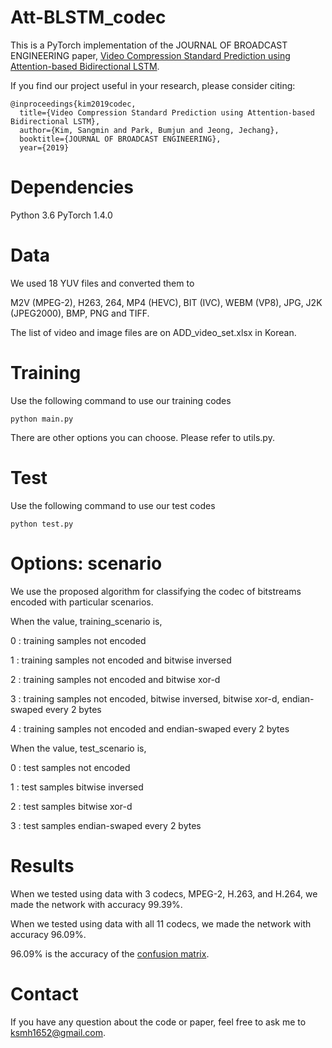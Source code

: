 # Att-BLSTM_codec
This is a PyTorch implementation of the JOURNAL OF BROADCAST ENGINEERING paper, 
[Video Compression Standard Prediction using Attention-based Bidirectional LSTM](http://www.kibme.org/resources/journal/20191015155044174.pdf).

If you find our project useful in your research, please consider citing:
~~~
@inproceedings{kim2019codec,
  title={Video Compression Standard Prediction using Attention-based Bidirectional LSTM},
  author={Kim, Sangmin and Park, Bumjun and Jeong, Jechang},
  booktitle={JOURNAL OF BROADCAST ENGINEERING},
  year={2019}
~~~

# Dependencies
Python 3.6
PyTorch 1.4.0

# Data
We used 18 YUV files and converted them to 

M2V (MPEG-2), H263, 264, MP4 (HEVC), BIT (IVC), WEBM (VP8), JPG, J2K (JPEG2000), BMP, PNG and TIFF.

The list of video and image files are on ADD_video_set.xlsx in Korean.

# Training
Use the following command to use our training codes
~~~
python main.py
~~~
There are other options you can choose.
Please refer to utils.py.

# Test
Use the following command to use our test codes
~~~
python test.py
~~~

# Options: scenario
We use the proposed algorithm for classifying the codec of bitstreams encoded with particular scenarios.

When the value, training_scenario is,

0 : training samples not encoded

1 : training samples not encoded and bitwise inversed

2 : training samples not encoded and bitwise xor-d

3 : training samples not encoded, bitwise inversed, bitwise xor-d, endian-swaped every 2 bytes

4 : training samples not encoded and endian-swaped every 2 bytes

When the value, test_scenario is,

0 : test samples not encoded

1 : test samples bitwise inversed

2 : test samples bitwise xor-d

3 : test samples endian-swaped every 2 bytes


# Results
When we tested using data with 3 codecs, MPEG-2, H.263, and H.264, we made the network with accuracy 99.39%.

When we tested using data with all 11 codecs, we made the network with accuracy 96.09%.

96.09% is the accuracy of the [confusion matrix](https://en.wikipedia.org/wiki/Confusion_matrix).

# Contact
If you have any question about the code or paper, feel free to ask me to <ksmh1652@gmail.com>.
